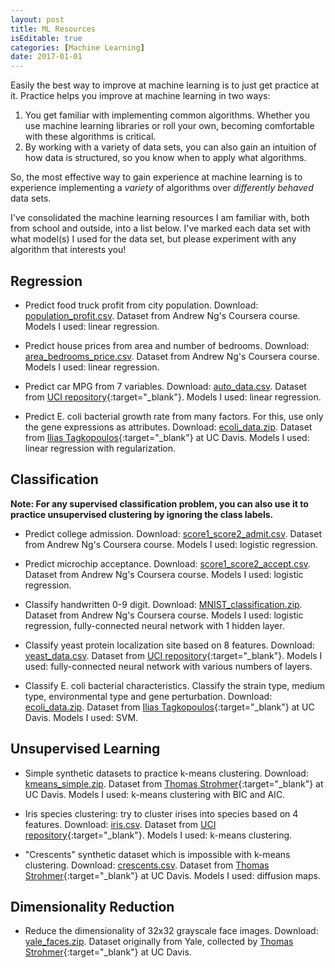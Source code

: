 ```yaml
---
layout: post
title: ML Resources
isEditable: true
categories: [Machine Learning]
date: 2017-01-01
---
```


Easily the best way to improve at machine learning is to just get practice at it. Practice helps you improve at machine learning in two ways:
1. You get familiar with implementing common algorithms. Whether you use machine learning libraries or roll your own, becoming comfortable with these algorithms is critical.
2. By working with a variety of data sets, you can also gain an intuition of how data is structured, so you know when to apply what algorithms.

So, the most effective way to gain experience at machine learning is to experience implementing a *variety* of algorithms over *differently behaved* data sets.

I've consolidated the machine learning resources I am familiar with, both from school and outside, into a list below. I've marked each data set with what model(s) I used for the data set, but please experiment with any algorithm that interests you!

## Regression
* Predict food truck profit from city population. Download: [population_profit.csv](public/files/ml_data/population_profit.csv). Dataset from Andrew Ng's Coursera course. Models I used: linear regression.

* Predict house prices from area and number of bedrooms. Download: [area_bedrooms_price.csv](public/files/ml_data/area_bedrooms_price.csv). Dataset from Andrew Ng's Coursera course. Models I used: linear regression.

* Predict car MPG from 7 variables. Download: [auto_data.csv](public/files/ml_data/auto_data.csv). Dataset from [UCI repository](https://archive.ics.uci.edu/ml/datasets/Auto+MPG){:target="_blank"}. Models I used: linear regression.

* Predict E. coli bacterial growth rate from many factors. For this, use only the gene expressions as attributes. Download: [ecoli_data.zip](public/files/ml_data/ecoli_data.zip). Dataset from [Ilias Tagkopoulos](https://faculty.engineering.ucdavis.edu/tagkopoulos/){:target="_blank"} at UC Davis. Models I used: linear regression with regularization.


## Classification
**Note: For any supervised classification problem, you can also use it to practice unsupervised clustering by ignoring the class labels.**

* Predict college admission. Download: [score1_score2_admit.csv](public/files/ml_data/score1_score2_admit.csv). Dataset from Andrew Ng's Coursera course. Models I used: logistic regression.

* Predict microchip acceptance. Download: [score1_score2_accept.csv](public/files/ml_data/score1_score2_accept.csv). Dataset from Andrew Ng's Coursera course. Models I used: logistic regression.

* Classify handwritten 0-9 digit. Download: [MNIST_classification.zip](public/files/ml_data/MNIST_classification.zip). Dataset from Andrew Ng's Coursera course. Models I used: logistic regression, fully-connected neural network with 1 hidden layer.

* Classify yeast protein localization site based on 8 features. Download: [yeast_data.csv](public/files/ml_data/yeast_data.csv). Dataset from [UCI repository](https://archive.ics.uci.edu/ml/datasets/Yeast){:target="_blank"}. Models I used: fully-connected neural network with various numbers of layers.

* Classify E. coli bacterial characteristics. Classify the strain type, medium type, environmental type and gene perturbation. Download: [ecoli_data.zip](public/files/ml_data/ecoli_data.zip). Dataset from [Ilias Tagkopoulos](https://faculty.engineering.ucdavis.edu/tagkopoulos/){:target="_blank"} at UC Davis. Models I used: SVM.

## Unsupervised Learning
* Simple synthetic datasets to practice k-means clustering. Download: [kmeans_simple.zip](public/files/ml_data/kmeans_simple.zip). Dataset from [Thomas Strohmer](https://www.math.ucdavis.edu/~strohmer/){:target="_blank"} at UC Davis. Models I used: k-means clustering with BIC and AIC.

* Iris species clustering: try to cluster irises into species based on 4 features. Download: [iris.csv](public/files/ml_data/iris.csv). Dataset from [UCI repository](https://archive.ics.uci.edu/ml/datasets/iris){:target="_blank"}. Models I used: k-means clustering.

* "Crescents" synthetic dataset which is impossible with k-means clustering. Download: [crescents.csv](public/files/ml_data/crescents.csv). Dataset from [Thomas Strohmer](https://www.math.ucdavis.edu/~strohmer/){:target="_blank"} at UC Davis. Models I used: diffusion maps.

## Dimensionality Reduction
* Reduce the dimensionality of 32x32 grayscale face images. Download: [yale_faces.zip](public/files/ml_data/yale_faces.zip). Dataset originally from Yale, collected by [Thomas Strohmer](https://www.math.ucdavis.edu/~strohmer/){:target="_blank"} at UC Davis.

